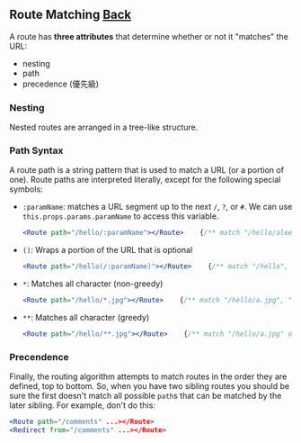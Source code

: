 ## Route Matching [Back](./../react_router.md)

A route has **three attributes** that determine whether or not it "matches" the URL:

- nesting
- path
- precedence (優先級)

### Nesting

Nested routes are arranged in a tree-like structure.

### Path Syntax

A route path is a string pattern that is used to match a URL (or a portion of one). Route paths are interpreted literally, except for the following special symbols:

- `:paramName`: matches a URL segment up to the next `/`, `?`, or `#`. We can use `this.props.params.paramName` to access this variable.
    ```jsx
    <Route path="/hello/:paramName"></Route>    {/** match "/hello/aleen" or "/hello/alien" */}
    ```
- `()`: Wraps a portion of the URL that is optional
    ```jsx
    <Route path="/hello(/:paramName)"></Route>    {/** match "/hello", "/hello/aleen" or "/hello/alien" */}
    ```
- `*`: Matches all character (non-greedy)
    ```jsx
    <Route path="/hello/*.jpg"></Route>    {/** match "/hello/a.jpg", "/hello/b.jpg" or "/hello/test.jpg" */}
    ```
- `**`: Matches all character (greedy)
    ```jsx
    <Route path="/hello/**.jpg"></Route>    {/** match "/hello/a.jpg" or "/hello/b/c.jpg" */}
    ```

### Precendence

Finally, the routing algorithm attempts to match routes in the order they are defined, top to bottom. So, when you have two sibling routes you should be sure the first doesn't match all possible `path`s that can be matched by the later sibling. For example, don't do this:

```jsx
<Route path="/comments" ...></Route>
<Redirect from="/comments" ...></Route>
```